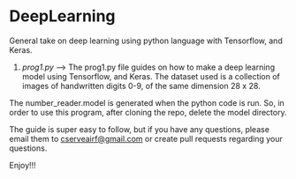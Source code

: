 # DeepLearning

General take on deep learning using python language with Tensorflow, and Keras.

1) _prog1.py_ -->
The prog1.py file guides on how to make a deep learning model using Tensorflow, and Keras. The dataset used is a collection of images of handwritten digits 0-9, of the same dimension 28 x 28.

The number_reader.model is generated when the python code is run. So, in order to use this program, after cloning the repo, delete the model directory. 


The guide is super easy to follow, but if you have any questions, please email them to cserveairf@gmail.com or create pull requests regarding your questions.

Enjoy!!!